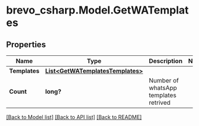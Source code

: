 # brevo_csharp.Model.GetWATemplates
## Properties

Name | Type | Description | Notes
------------ | ------------- | ------------- | -------------
**Templates** | [**List&lt;GetWATemplatesTemplates&gt;**](GetWATemplatesTemplates.md) |  | 
**Count** | **long?** | Number of whatsApp templates retrived | 

[[Back to Model list]](../README.md#documentation-for-models) [[Back to API list]](../README.md#documentation-for-api-endpoints) [[Back to README]](../README.md)

